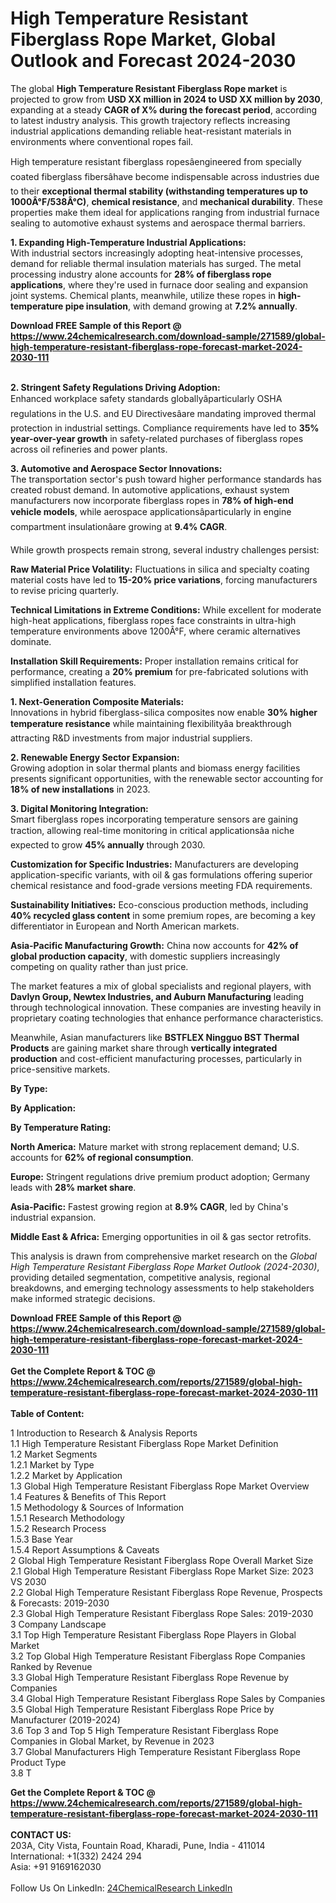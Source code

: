 <h1>High Temperature Resistant Fiberglass Rope Market, Global Outlook and Forecast 2024-2030</h1><p>The global <strong>High Temperature Resistant Fiberglass Rope market</strong> is projected to grow from <strong>USD XX million in 2024 to USD XX million by 2030</strong>, expanding at a steady <strong>CAGR of X% during the forecast period</strong>, according to latest industry analysis. This growth trajectory reflects increasing industrial applications demanding reliable heat-resistant materials in environments where conventional ropes fail.</p><p>High temperature resistant fiberglass ropesâengineered from specially coated fiberglass fibersâhave become indispensable across industries due to their <strong>exceptional thermal stability (withstanding temperatures up to 1000Â°F/538Â°C)</strong>, <strong>chemical resistance</strong>, and <strong>mechanical durability</strong>. These properties make them ideal for applications ranging from industrial furnace sealing to automotive exhaust systems and aerospace thermal barriers.</p><p><strong>1. Expanding High-Temperature Industrial Applications:</strong><br>
With industrial sectors increasingly adopting heat-intensive processes, demand for reliable thermal insulation materials has surged. The metal processing industry alone accounts for <strong>28% of fiberglass rope applications</strong>, where they're used in furnace door sealing and expansion joint systems. Chemical plants, meanwhile, utilize these ropes in <strong>high-temperature pipe insulation</strong>, with demand growing at <strong>7.2% annually</strong>.</p><div><b>Download FREE Sample of this Report @ 
            <a href="https://www.24chemicalresearch.com/download-sample/271589/global-high-temperature-resistant-fiberglass-rope-forecast-market-2024-2030-111">
            https://www.24chemicalresearch.com/download-sample/271589/global-high-temperature-resistant-fiberglass-rope-forecast-market-2024-2030-111</a></b></div><br><p><strong>2. Stringent Safety Regulations Driving Adoption:</strong><br>
Enhanced workplace safety standards globallyâparticularly OSHA regulations in the U.S. and EU Directivesâare mandating improved thermal protection in industrial settings. Compliance requirements have led to <strong>35% year-over-year growth</strong> in safety-related purchases of fiberglass ropes across oil refineries and power plants.</p><p><strong>3. Automotive and Aerospace Sector Innovations:</strong><br>
The transportation sector's push toward higher performance standards has created robust demand. In automotive applications, exhaust system manufacturers now incorporate fiberglass ropes in <strong>78% of high-end vehicle models</strong>, while aerospace applicationsâparticularly in engine compartment insulationâare growing at <strong>9.4% CAGR</strong>.</p><p>While growth prospects remain strong, several industry challenges persist:</p><p><strong>Raw Material Price Volatility:</strong> Fluctuations in silica and specialty coating material costs have led to <strong>15-20% price variations</strong>, forcing manufacturers to revise pricing quarterly.</p><p><strong>Technical Limitations in Extreme Conditions:</strong> While excellent for moderate high-heat applications, fiberglass ropes face constraints in ultra-high temperature environments above 1200Â°F, where ceramic alternatives dominate.</p><p><strong>Installation Skill Requirements:</strong> Proper installation remains critical for performance, creating a <strong>20% premium</strong> for pre-fabricated solutions with simplified installation features.</p><p><strong>1. Next-Generation Composite Materials:</strong><br>
Innovations in hybrid fiberglass-silica composites now enable <strong>30% higher temperature resistance</strong> while maintaining flexibilityâa breakthrough attracting R&amp;D investments from major industrial suppliers.</p><p><strong>2. Renewable Energy Sector Expansion:</strong><br>
Growing adoption in solar thermal plants and biomass energy facilities presents significant opportunities, with the renewable sector accounting for <strong>18% of new installations</strong> in 2023.</p><p><strong>3. Digital Monitoring Integration:</strong><br>
Smart fiberglass ropes incorporating temperature sensors are gaining traction, allowing real-time monitoring in critical applicationsâa niche expected to grow <strong>45% annually</strong> through 2030.</p><p><strong>Customization for Specific Industries:</strong> Manufacturers are developing application-specific variants, with oil &amp; gas formulations offering superior chemical resistance and food-grade versions meeting FDA requirements.</p><p><strong>Sustainability Initiatives:</strong> Eco-conscious production methods, including <strong>40% recycled glass content</strong> in some premium ropes, are becoming a key differentiator in European and North American markets.</p><p><strong>Asia-Pacific Manufacturing Growth:</strong> China now accounts for <strong>42% of global production capacity</strong>, with domestic suppliers increasingly competing on quality rather than just price.</p><p>The market features a mix of global specialists and regional players, with <strong>Davlyn Group, Newtex Industries, and Auburn Manufacturing</strong> leading through technological innovation. These companies are investing heavily in proprietary coating technologies that enhance performance characteristics.</p><p>Meanwhile, Asian manufacturers like <strong>BSTFLEX Ningguo BST Thermal Products</strong> are gaining market share through <strong>vertically integrated production</strong> and cost-efficient manufacturing processes, particularly in price-sensitive markets.</p><p><strong>By Type:</strong></p><p><strong>By Application:</strong></p><p><strong>By Temperature Rating:</strong></p><p><strong>North America:</strong> Mature market with strong replacement demand; U.S. accounts for <strong>62% of regional consumption</strong>.</p><p><strong>Europe:</strong> Stringent regulations drive premium product adoption; Germany leads with <strong>28% market share</strong>.</p><p><strong>Asia-Pacific:</strong> Fastest growing region at <strong>8.9% CAGR</strong>, led by China's industrial expansion.</p><p><strong>Middle East &amp; Africa:</strong> Emerging opportunities in oil &amp; gas sector retrofits.</p><p>This analysis is drawn from comprehensive market research on the <em>Global High Temperature Resistant Fiberglass Rope Market Outlook (2024-2030)</em>, providing detailed segmentation, competitive analysis, regional breakdowns, and emerging technology assessments to help stakeholders make informed strategic decisions.</p><div><b>Download FREE Sample of this Report @ 
            <a href="https://www.24chemicalresearch.com/download-sample/271589/global-high-temperature-resistant-fiberglass-rope-forecast-market-2024-2030-111">
            https://www.24chemicalresearch.com/download-sample/271589/global-high-temperature-resistant-fiberglass-rope-forecast-market-2024-2030-111</a></b></div><br><div><b>Get the Complete Report & TOC @ 
            <a href="https://www.24chemicalresearch.com/reports/271589/global-high-temperature-resistant-fiberglass-rope-forecast-market-2024-2030-111">
            https://www.24chemicalresearch.com/reports/271589/global-high-temperature-resistant-fiberglass-rope-forecast-market-2024-2030-111</a></b></div><br>
            <b>Table of Content:</b><p>1 Introduction to Research & Analysis Reports<br />
    1.1 High Temperature Resistant Fiberglass Rope Market Definition<br />
    1.2 Market Segments<br />
        1.2.1 Market by Type<br />
        1.2.2 Market by Application<br />
    1.3 Global High Temperature Resistant Fiberglass Rope Market Overview<br />
    1.4 Features & Benefits of This Report<br />
    1.5 Methodology & Sources of Information<br />
        1.5.1 Research Methodology<br />
        1.5.2 Research Process<br />
        1.5.3 Base Year<br />
        1.5.4 Report Assumptions & Caveats<br />
2 Global High Temperature Resistant Fiberglass Rope Overall Market Size<br />
    2.1 Global High Temperature Resistant Fiberglass Rope Market Size: 2023 VS 2030<br />
    2.2 Global High Temperature Resistant Fiberglass Rope Revenue, Prospects & Forecasts: 2019-2030<br />
    2.3 Global High Temperature Resistant Fiberglass Rope Sales: 2019-2030<br />
3 Company Landscape<br />
    3.1 Top High Temperature Resistant Fiberglass Rope Players in Global Market<br />
    3.2 Top Global High Temperature Resistant Fiberglass Rope Companies Ranked by Revenue<br />
    3.3 Global High Temperature Resistant Fiberglass Rope Revenue by Companies<br />
    3.4 Global High Temperature Resistant Fiberglass Rope Sales by Companies<br />
    3.5 Global High Temperature Resistant Fiberglass Rope Price by Manufacturer (2019-2024)<br />
    3.6 Top 3 and Top 5 High Temperature Resistant Fiberglass Rope Companies in Global Market, by Revenue in 2023<br />
    3.7 Global Manufacturers High Temperature Resistant Fiberglass Rope Product Type<br />
    3.8 T</p><div><b>Get the Complete Report & TOC @ 
            <a href="https://www.24chemicalresearch.com/reports/271589/global-high-temperature-resistant-fiberglass-rope-forecast-market-2024-2030-111">
            https://www.24chemicalresearch.com/reports/271589/global-high-temperature-resistant-fiberglass-rope-forecast-market-2024-2030-111</a></b></div><br><b>CONTACT US:</b><br>
            203A, City Vista, Fountain Road, Kharadi, Pune, India - 411014<br>
            International: +1(332) 2424 294<br>
            Asia: +91 9169162030 <br><br>
            Follow Us On LinkedIn: <a href="https://www.linkedin.com/company/24chemicalresearch/">24ChemicalResearch LinkedIn</a>